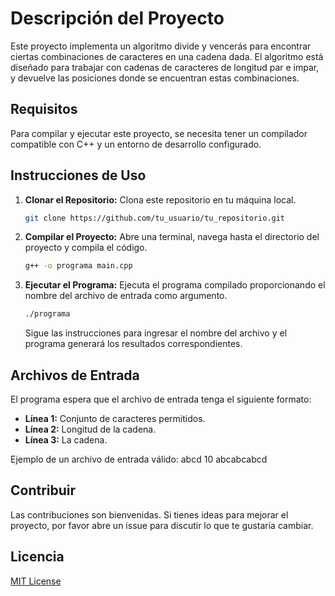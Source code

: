 # Descripción del Proyecto

Este proyecto implementa un algoritmo divide y vencerás para encontrar ciertas combinaciones de caracteres en una cadena dada. El algoritmo está diseñado para trabajar con cadenas de caracteres de longitud par e impar, y devuelve las posiciones donde se encuentran estas combinaciones.

## Requisitos

Para compilar y ejecutar este proyecto, se necesita tener un compilador compatible con C++ y un entorno de desarrollo configurado.

## Instrucciones de Uso

1. **Clonar el Repositorio:** Clona este repositorio en tu máquina local.

    ```bash
    git clone https://github.com/tu_usuario/tu_repositorio.git
    ```

2. **Compilar el Proyecto:** Abre una terminal, navega hasta el directorio del proyecto y compila el código.

    ```bash
    g++ -o programa main.cpp
    ```

3. **Ejecutar el Programa:** Ejecuta el programa compilado proporcionando el nombre del archivo de entrada como argumento.

    ```bash
    ./programa
    ```

    Sigue las instrucciones para ingresar el nombre del archivo y el programa generará los resultados correspondientes.

## Archivos de Entrada

El programa espera que el archivo de entrada tenga el siguiente formato:

- **Línea 1:** Conjunto de caracteres permitidos.
- **Línea 2:** Longitud de la cadena.
- **Línea 3:** La cadena.

Ejemplo de un archivo de entrada válido:
abcd
10
abcabcabcd


## Contribuir

Las contribuciones son bienvenidas. Si tienes ideas para mejorar el proyecto, por favor abre un issue para discutir lo que te gustaría cambiar.

## Licencia

[MIT License](https://opensource.org/licenses/MIT)


